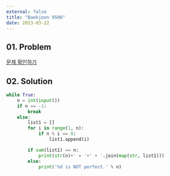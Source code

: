 ```yaml
---
external: false
title: "Baekjoon 9506"
date: 2023-03-22
---
```


## 01. Problem

[문제 확인하기](https://www.acmicpc.net/problem/9506)

## 02. Solution

```Python
while True:
    n = int(input())
    if n == -1:
        break
    else:
        list1 = []
        for i in range(1, n):
            if n % i == 0:
                list1.append(i)

        if sum(list1) == n:
            print(str(n)+' = '+' + '.join(map(str, list1)))
        else:
            print('%d is NOT perfect.' % n)
```

